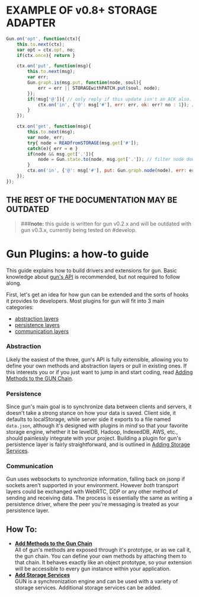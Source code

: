 # EXAMPLE OF v0.8+ STORAGE ADAPTER

```javascript
Gun.on('opt', function(ctx){
	this.to.next(ctx);
	var opt = ctx.opt, no;
	if(ctx.once){ return }

	ctx.on('put', function(msg){
		this.to.next(msg);
		var err;
		Gun.graph.is(msg.put, function(node, soul){
			err = err || STORAGEwithPATCH.put(soul, node);
		});
		if(!msg['@']){ // only reply if this update isn't an ACK also.
			ctx.on('in', {'@': msg['#'], err: err, ok: err? no : 1}); // reply with ACK to msg id.
		}
	});

	ctx.on('get', function(msg){
		this.to.next(msg);
		var node, err;
		try{ node = READfromSTORAGE(msg.get['#']);
		catch(e){ err = e }
		if(node && msg.get['.']){
			node = Gun.state.to(node, msg.get['.']); // filter node down to the 1 property
		}
		ctx.on('in', {'@': msg['#'], put: Gun.graph.node(node), err: err}); // ACK the GET. 
	});
});
```

## THE REST OF THE DOCUMENTATION MAY BE OUTDATED

> ###**note:** this guide is written for gun v0.2.x and will be outdated with gun v0.3.x, currently being tested on #develop.

# Gun Plugins: a how-to guide

This guide explains how to build drivers and extensions for gun. Basic knowledge about [gun's API](API-(v0.2.x)) is recommended, but not required to follow along.

First, let's get an idea for how gun can be extended and the sorts of hooks it provides to developers. Most plugins for gun will fit into 3 main categories:

- [abstraction layers](#abstraction)
- [persistence layers](#persistence)
- [communication layers](#communication)

### Abstraction

Likely the easiest of the three, gun's API is fully extensible, allowing you to define your own methods and abstraction layers or pull in existing ones. If this interests you or if you just want to jump in and start coding, read [Adding Methods to the GUN Chain](Adding-Methods-to-the-Gun-Chain).

### Persistence

Since gun's main goal is to synchronize data between clients and servers, it doesn't take a strong stance on how your data is saved. Client side, it defaults to localStorage, while server side it exports to a file named `data.json`, although it's designed with plugins in mind so that your favorite storage engine, whether it be levelDB, Hadoop, IndexedDB, AWS, etc., should painlessly integrate with your project. Building a plugin for gun's persistence layer is fairly straightforward, and is outlined in [Adding Storage Services](Adding-Storage-Services).

### Communication

Gun uses websockets to synchronize information, falling back on jsonp if sockets aren't supported in your environment. However *both* transport layers could be exchanged with WebRTC, DDP or any other method of sending and receiving data. The process is essentially the same as writing a persistence driver, where the peer you're messaging is treated as your persistence layer.


## How To:
 - **[Add Methods to the Gun Chain](Adding-Methods-to-the-Gun-Chain)**  
   All of gun's methods are exposed through it's prototype, or as we call it, the gun chain. You can define your own methods by attaching them to that chain. It behaves exactly like an object prototype, so your extension will be accessible to every gun instance within your application.
 - **[Add Storage Services](Adding-Storage-Services)**  
   GUN is a synchronization engine and can be used with a variety of storage services.  Additional storage services can be  added.